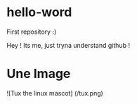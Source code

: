 # hello-word
First repository :)

Hey ! Its me, just tryna understand github !

# Une Image
![Tux the linux mascot]
(/tux.png)
